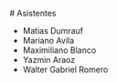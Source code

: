 # Asistentes

- Matias Dumrauf
- Mariano Avila
- Maximiliano Blanco
- Yazmin Araoz
- Walter Gabriel Romero
